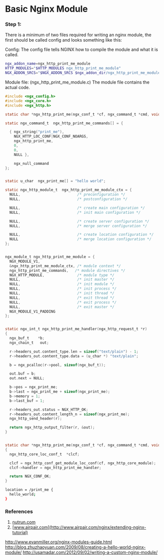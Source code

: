 # Basic Nginx Module
### Step 1: 
There is a minimum of two files required for writing an nginx module, the first should be called config and looks something like this:

Config: The config file tells NGINX how to compile the module and what it is called.

```bash
ngx_addon_name=ngx_http_print_me_module
HTTP_MODULES="$HTTP_MODULES ngx_http_print_me_module"
NGX_ADDON_SRCS="$NGX_ADDON_SRCS $ngx_addon_dir/ngx_http_print_me_module.c"
```

Module file: (ngx_http_print_me_module.c) The module file contains the actual code.

```c
#include <ngx_config.h>
#include <ngx_core.h>
#include <ngx_http.h>

static char *ngx_http_print_me(ngx_conf_t *cf, ngx_command_t *cmd, void *conf);

static ngx_command_t  ngx_http_print_me_commands[] = {

  { ngx_string("print_me"),
    NGX_HTTP_LOC_CONF|NGX_CONF_NOARGS,
    ngx_http_print_me,
    0,
    0,
    NULL },

    ngx_null_command
};


static u_char  ngx_print_me[] = "hello world";

static ngx_http_module_t  ngx_http_print_me_module_ctx = {
  NULL,                          /* preconfiguration */
  NULL,                          /* postconfiguration */

  NULL,                          /* create main configuration */
  NULL,                          /* init main configuration */

  NULL,                          /* create server configuration */
  NULL,                          /* merge server configuration */

  NULL,                          /* create location configuration */
  NULL                           /* merge location configuration */
};


ngx_module_t ngx_http_print_me_module = {
  NGX_MODULE_V1,
  &ngx_http_print_me_module_ctx, /* module context */
  ngx_http_print_me_commands,   /* module directives */
  NGX_HTTP_MODULE,               /* module type */
  NULL,                          /* init master */
  NULL,                          /* init module */
  NULL,                          /* init process */
  NULL,                          /* init thread */
  NULL,                          /* exit thread */
  NULL,                          /* exit process */
  NULL,                          /* exit master */
  NGX_MODULE_V1_PADDING
};


static ngx_int_t ngx_http_print_me_handler(ngx_http_request_t *r)
{
  ngx_buf_t    *b;
  ngx_chain_t   out;

  r->headers_out.content_type.len = sizeof("text/plain") - 1;
  r->headers_out.content_type.data = (u_char *) "text/plain";

  b = ngx_pcalloc(r->pool, sizeof(ngx_buf_t));

  out.buf = b;
  out.next = NULL;

  b->pos = ngx_print_me;
  b->last = ngx_print_me + sizeof(ngx_print_me);
  b->memory = 1;
  b->last_buf = 1;

  r->headers_out.status = NGX_HTTP_OK;
  r->headers_out.content_length_n = sizeof(ngx_print_me);
  ngx_http_send_header(r);

  return ngx_http_output_filter(r, &out);
}


static char *ngx_http_print_me(ngx_conf_t *cf, ngx_command_t *cmd, void *conf)
{
  ngx_http_core_loc_conf_t  *clcf;

  clcf = ngx_http_conf_get_module_loc_conf(cf, ngx_http_core_module);
  clcf->handler = ngx_http_print_me_handler;

  return NGX_CONF_OK;
}

```

```bash
location = /print_me {
  hello_world;
}
```


### References 
1. [nutrun.com](http://nutrun.com/weblog/2009/08/15/hello-world-nginx-module.html)
1. [www.airpair.com](http://www.airpair.com/nginx/extending-nginx-tutorial)

http://www.evanmiller.org/nginx-modules-guide.html
http://blog.zhuzhaoyuan.com/2009/08/creating-a-hello-world-nginx-module/
http://usamadar.com/2012/09/02/writing-a-custom-nginx-module/